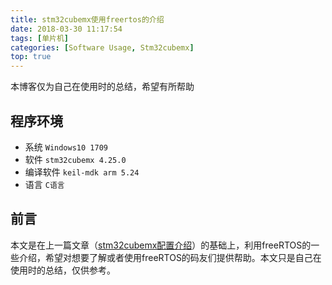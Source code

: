 ```yaml
---
title: stm32cubemx使用freertos的介绍
date: 2018-03-30 11:17:54
tags: [单片机]
categories: [Software Usage, Stm32cubemx]
top: true
---
```


本博客仅为自己在使用时的总结，希望有所帮助

## 程序环境

- 系统 `Windows10 1709`
- 软件 `stm32cubemx 4.25.0`
- 编译软件 `keil-mdk arm 5.24`
- 语言 `C语言`

## 前言

本文是在上一篇文章（[stm32cubemx配置介绍][1]）的基础上，利用freeRTOS的一些介绍，希望对想要了解或者使用freeRTOS的码友们提供帮助。本文只是自己在使用时的总结，仅供参考。

[1]: http://localhost:4000/2018/03/30/2018_03_16_stm32cubemx_config/